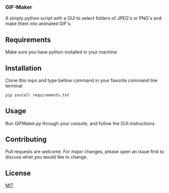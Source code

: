 ### GIF-Maker
A simply python script with a GUI to select folders of JPEG's or PNG's and make them into animated GIF's.

## Requirements
Make sure you have python installed in your machine


## Installation
Clone this repo and type bellow command in your favorite command line terminal

```bash
pip install requirements.txt
```

## Usage
Run GIFMaker.py through your console, and follow the GUI instructions:


## Contributing
Pull requests are welcome. For major changes, please open an issue first to discuss what you would like to change.

## License
[MIT](https://choosealicense.com/licenses/mit/)
